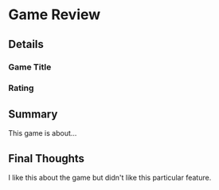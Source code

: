 # Game Review

## Details
### Game Title
### Rating

## Summary
This game is about...

## Final Thoughts
I like this about the game but didn't like this particular feature.
